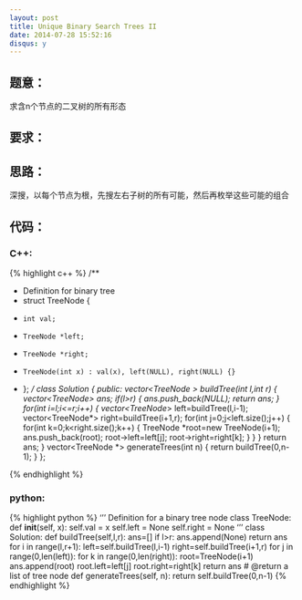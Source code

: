 ```yaml
---
layout: post
title: Unique Binary Search Trees II
date: 2014-07-28 15:52:16
disqus: y
---
```


## 题意：
求含n个节点的二叉树的所有形态

## 要求：


## 思路：
深搜，以每个节点为根，先搜左右子树的所有可能，然后再枚举这些可能的组合

## 代码：

### C++:

{% highlight c++ %}
/**
 * Definition for binary tree
 * struct TreeNode {
 *     int val;
 *     TreeNode *left;
 *     TreeNode *right;
 *     TreeNode(int x) : val(x), left(NULL), right(NULL) {}
 * };
 */
class Solution {
public:
    vector<TreeNode *> buildTree(int l,int r)
    {
        vector<TreeNode*> ans;
        if(l>r)
        {
            ans.push_back(NULL);
            return ans;
        }
        for(int i=l;i<=r;i++)
        {
            vector<TreeNode*> left=buildTree(l,i-1);
            vector<TreeNode*> right=buildTree(i+1,r);
            for(int j=0;j<left.size();j++)
            {
                for(int k=0;k<right.size();k++)
                {
                    TreeNode *root=new TreeNode(i+1);
                    ans.push_back(root);
                    root->left=left[j];
                    root->right=right[k];
                }
            }
        }
        return ans;
    }
    vector<TreeNode *> generateTrees(int n) {
        return buildTree(0,n-1);
    }
};


 {% endhighlight %}
### python:

{% highlight python %}
‘’’
 Definition for a  binary tree node
 class TreeNode:
     def __init__(self, x):
         self.val = x
         self.left = None
         self.right = None
‘’’
class Solution:
    def buildTree(self,l,r):
        ans=[]
        if l>r:
            ans.append(None)
            return ans
        for i in range(l,r+1):
            left=self.buildTree(l,i-1)
            right=self.buildTree(i+1,r)
            for j in range(0,len(left)):
                for k in range(0,len(right)):
                    root=TreeNode(i+1)
                    ans.append(root)
                    root.left=left[j]
                    root.right=right[k]
        return ans
    # @return a list of tree node
    def generateTrees(self, n):
        return self.buildTree(0,n-1)
 {% endhighlight %}
